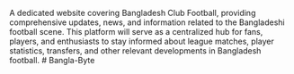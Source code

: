 A dedicated website covering Bangladesh Club Football, providing comprehensive updates, news, and information related to the Bangladeshi football scene. This platform will serve as a centralized hub for fans, players, and enthusiasts to stay informed about league matches, player statistics, transfers, and other relevant developments in Bangladesh football.
#   B a n g l a - B y t e  
 
